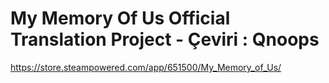 # My Memory Of Us Official Translation Project - Çeviri : Qnoops

https://store.steampowered.com/app/651500/My_Memory_of_Us/
